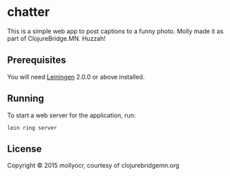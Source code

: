 # chatter

This is a simple web app to post captions to a funny photo. Molly made it as part of ClojureBridge.MN. Huzzah!

## Prerequisites

You will need [Leiningen][] 2.0.0 or above installed.

[leiningen]: https://github.com/technomancy/leiningen

## Running

To start a web server for the application, run:

    lein ring server

## License

Copyright © 2015 mollyocr, courtesy of clojurebridgemn.org
